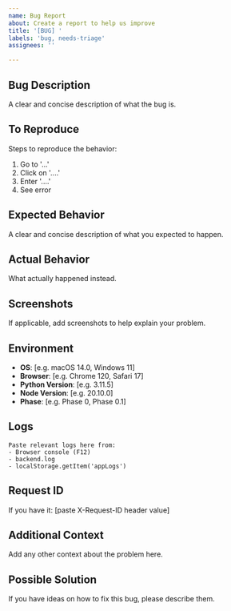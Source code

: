 ```yaml
---
name: Bug Report
about: Create a report to help us improve
title: '[BUG] '
labels: 'bug, needs-triage'
assignees: ''

---
```


## Bug Description
A clear and concise description of what the bug is.

## To Reproduce
Steps to reproduce the behavior:
1. Go to '...'
2. Click on '....'
3. Enter '....'
4. See error

## Expected Behavior
A clear and concise description of what you expected to happen.

## Actual Behavior
What actually happened instead.

## Screenshots
If applicable, add screenshots to help explain your problem.

## Environment
- **OS**: [e.g. macOS 14.0, Windows 11]
- **Browser**: [e.g. Chrome 120, Safari 17]
- **Python Version**: [e.g. 3.11.5]
- **Node Version**: [e.g. 20.10.0]
- **Phase**: [e.g. Phase 0, Phase 0.1]

## Logs
```
Paste relevant logs here from:
- Browser console (F12)
- backend.log
- localStorage.getItem('appLogs')
```

## Request ID
If you have it: [paste X-Request-ID header value]

## Additional Context
Add any other context about the problem here.

## Possible Solution
If you have ideas on how to fix this bug, please describe them.